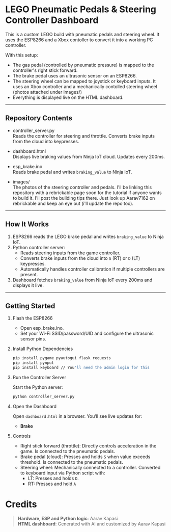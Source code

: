 # LEGO Pneumatic Pedals & Steering Controller Dashboard

This is a custom LEGO build with pneumatic pedals and steering wheel. It uses the ESP8266 and a Xbox contoller to convert it into a working PC controller.

With this setup:  
- The gas pedal (controlled by pneumatic pressure) is mapped to the controller's right stick forward.  
- The brake pedal uses an ultrasonic sensor on an ESP8266.  
- The steering wheel can be mapped to joystick or keyboard inputs. It uses an Xbox controller and a mechanically contolled steering wheel (photos attached under images/)  
- Everything is displayed live on the HTML dashboard.  

---

## Repository Contents

- controller_server.py  
  Reads the controller for steering and throttle. Converts brake inputs from the cloud into keypresses.

- dashboard.html  
  Displays live braking values from Ninja IoT cloud. Updates every 200ms.

- esp_brake.ino  
  Reads brake pedal and writes `braking_value` to Ninja IoT.

- images/  
  The photos of the steering controller and pedals. I'll be linking this repository with a rebrickable page soon for the tutorial if anyone wants to build it. I'll post the building tips there. Just look up Aarav7162 on rebrickable and keep an eye out (i'll update the repo too).

---

## How It Works

1. ESP8266 reads the LEGO brake pedal and writes `braking_value` to Ninja IoT.
2. Python controller server:
   - Reads steering inputs from the game controller.
   - Converts brake inputs from the cloud into `S` (RT) or `D` (LT) keypresses.
   - Automatically handles controller calibration if multiple controllers are present.
3. Dashboard fetches `braking_value` from Ninja IoT every 200ms and displays it live.

---

## Getting Started

1. Flash the ESP8266  
   - Open esp_brake.ino.  
   - Set your Wi-Fi SSID/password/UID and configure the ultrasonic sensor pins.  

2. Install Python Dependencies  
   ```bash
   pip install pygame pyautogui flask requests
   pip install pynput
   pip install keyboard // You'll need the admin login for this

3. Run the Controller Server

    Start the Python server:
    ```bash
    python controller_server.py

4. Open the Dashboard

   Open `dashboard.html` in a browser. You’ll see live updates for: 
   - **Brake**  

5. Controls
   - Right stick forward (throttle): Directly controls acceleration in the game. Is connected to the pneumatic pedals.
   - Brake pedal (cloud): Presses and holds `S` when value exceeds threshold. Is connected to the pneumatic pedals.
   - Steering wheel: Mechanically connected to a controller. Converted to keyboard input via Python script with:
      - LT: Presses and holds `D`.
      - RT: Presses and hold `A`


# Credits
>  **Hardware, ESP and Python logic**: Aarav Kapasi  
>  **HTML dashboard**: Generated with AI and customized by Aarav Kapasi  
